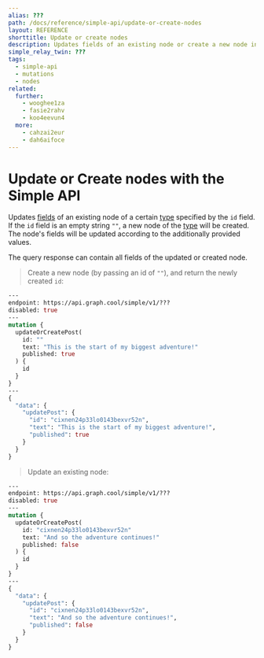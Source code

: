 ```yaml
---
alias: ???
path: /docs/reference/simple-api/update-or-create-nodes
layout: REFERENCE
shorttitle: Update or create nodes
description: Updates fields of an existing node or create a new node in your GraphQL backend. The node fields will be updated according to the provided values.
simple_relay_twin: ???
tags:
  - simple-api
  - mutations
  - nodes
related:
  further:
    - wooghee1za
    - fasie2rahv
    - koo4eevun4
  more:
    - cahzai2eur
    - dah6aifoce
---
```


# Update or Create nodes with the Simple API

Updates [fields](!alias-teizeit5se) of an existing node of a certain [type](!alias-ij2choozae) specified by the `id` field. If the `id` field is an empty string `""`, a new node of the [type](!alias-ij2choozae) will be created. The node's fields will be updated according to the additionally provided values.

The query response can contain all fields of the updated or created node.

> Create a new node (by passing an id of `""`), and return the newly created `id`:

```graphql
---
endpoint: https://api.graph.cool/simple/v1/???
disabled: true
---
mutation {
  updateOrCreatePost(
    id: ""
    text: "This is the start of my biggest adventure!"
    published: true
  ) {
    id
  }
}
---
{
  "data": {
    "updatePost": {
      "id": "cixnen24p33lo0143bexvr52n",
      "text": "This is the start of my biggest adventure!",
      "published": true
    }
  }
}
```

> Update an existing node:

```graphql
---
endpoint: https://api.graph.cool/simple/v1/???
disabled: true
---
mutation {
  updateOrCreatePost(
    id: "cixnen24p33lo0143bexvr52n"
    text: "And so the adventure continues!"
    published: false
  ) {
    id
  }
}
---
{
  "data": {
    "updatePost": {
      "id": "cixnen24p33lo0143bexvr52n",
      "text": "And so the adventure continues!",
      "published": false
    }
  }
}
```
